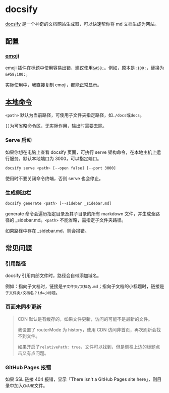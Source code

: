 # docsify

[docsify](https://docsify.js.org/#/zh-cn/) 是一个神奇的文档网站生成器，可以快速帮你将 md 文档生成为网站。

## 配置

### [emoji](https://docsify.js.org/#/zh-cn/plugins?id=emoji)

emoji 插件在标题中使用容易出错，建议使用`&#58;`。例如，原本是`:100:`，替换为`&#58;100:`。

实际使用中，我直接复制 emoji，都能正常显示。

## [本地命令](https://github.com/docsifyjs/docsify-cli)

`<path>` 默认为当前路径，可使用子文件夹指定路径，如`./docs`或`docs`。

`[]`为可省略命令区，无实际作用，输出时需要去除。

### Serve 启动

如果你想在电脑上查看 docsify 页面，可执行 serve 架构命令，在本地主机上运行服务。默认本地端口为 3000，可以指定端口。

```bash
docsify serve <path> [--open false] [--port 3000]
```

使用时不要关闭命令终端，否则 serve 也会停止。

### 生成侧边栏

```bash
docsify generate <path> [--sidebar _sidebar.md]
```

generate 命令会遍历指定目录及其子目录的所有 markdown 文件，并生成全路径的 \_sidebar.md。`<path>` 不能省略，需指定子文件夹路径。

如果路径中存在 \_sidebar.md，则会报错。

## 常见问题

### 引用路径

docsify 引用内部文件时，路径会自带添加域名。

例如：指向子文档时，链接是`子文件夹/文档名.md`；指向子文档的小标题时，链接是`子文件夹/文档名？id=小标题`。

### 页面未同步更新

> CDN 默认是有缓存的，如果文件更新，访问的可能不是最新的文件。
>
> 我设置了 routerMode 为 history，使用 CDN 访问非首页，再次刷新会找不到文件。
>
> 如果开启了`relativePath: true`，文件可以找到，但是侧栏上边的标题点击又有点问题。

### GitHub Pages 报错

如果 SSL 链接 404 报错，显示「There isn't a GitHub Pages site here」，则目录中加入`CNAME`文件。
